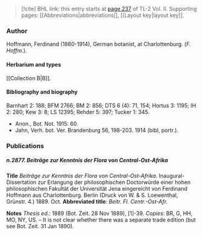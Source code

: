 > [!cite] BHL link: this entry starts at [page 237](https://www.biodiversitylibrary.org/item/103253#page/263/mode/1up) of TL-2 Vol. II.
> Supporting pages: [[Abbreviations|abbreviations]], [[Layout key|layout key]].

### Author

Hoffmann, Ferdinand (1860-1914), German botanist, at Charlottenburg. (*F. Hoffm.*).

#### Herbarium and types

[[Collection B|B]].

#### Bibliography and biography

Barnhart 2: 188; BFM 2766; BM 2: 856; DTS 6 (4): 71, 154; Hortus 3: 1195; IH 2: 280; Kew 3: 8; LS 12395; Rehder 5: 397; Tucker 1: 345.
- Anon., Bot. Not. 1915: 60.
- Jahn, Verh. bot. Ver. Brandenburg 56, 198-203. 1914 (bibl, portr.).

### Publications

##### n.2877. Beiträge zur Kenntnis der Flora von Central-Ost-Afrika

**Title**
*Beiträge zur Kenntnis der Flora von Central-Ost-Afrika*. Inaugural-Dissertation zur Erlangung der philosophischen Doctorwürde einer hohen philosophischen Fakultät der Universität Jena eingereicht von Ferdinand Hoffmann aus Charlottenburg. Berlin (Druck von W. & S. Loewenthal, Grünstr. 4.) 1889. Oct.
**Abbreviated title**: *Beitr. Fl. Centr.-Ost-Afr.*

**Notes**
*Thesis ed*.: 1889 (Bot. Zeit. 28 Nov 1889), \[1\]-39. *Copies*: BR, G, HH, MO, NY, US. – It is not clear whether there was a separate trade edition (but see Bot. Zeit. 31 Jan 1890).

